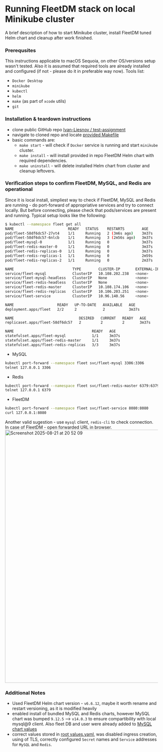 # Running FleetDM stack on local Minikube cluster

A brief description of how to start Minikube cluster, install FleetDM tuned Helm chart and cleanup after work finished.

### Prerequsites
This instructions applicable to macOS Sequoia, on other OS/versions setup wasn't tested. Also it is assumed that required tools are already installed and configured (if not - please do it in preferable way now). Tools list:
* `Docker Desktop`
* `minikube`
* `kubectl`
* `helm`
* `make` (as part of `xcode` utils)
* `git`

### Installation & teardown instructions
* clone public GitHub repo [Ivan-Liesnov / test-assignment](https://github.com/Ivan-Liesnov/test-assignment)
* navigate to cloned repo and locate [provided Makefile](/Makefile)
* basic commands are:
  - `make start` - will check if `Docker` service is running and start `minikube` cluster.
  - `make install` - will install provided in repo FleetDM Helm chart with required dependencies.
  - `make uninstall` - will delete installed Helm chart from cluster and cleanup leftovers. 

### Verification steps to confirm FleetDM, MySQL, and Redis are operational
Since it is local install, simpliest way to check if FleetDM, MySQL and Redis are running - do port-forward of appropriative services and try to connect locally.
But before connecting, please check that pods/services are present and running. Typical setup looks like the following:
```bash
$ kubectl --namespace fleet get all
NAME                         READY   STATUS    RESTARTS        AGE
pod/fleet-58df6dc57-27vt4    1/1     Running   2 (3m6s ago)    3m37s
pod/fleet-58df6dc57-6nlcb    1/1     Running   3 (2m56s ago)   3m37s
pod/fleet-mysql-0            1/1     Running   0               3m37s
pod/fleet-redis-master-0     1/1     Running   0               3m37s
pod/fleet-redis-replicas-0   1/1     Running   0               3m37s
pod/fleet-redis-replicas-1   1/1     Running   0               2m59s
pod/fleet-redis-replicas-2   1/1     Running   0               2m37s

NAME                           TYPE        CLUSTER-IP       EXTERNAL-IP   PORT(S)    AGE
service/fleet-mysql            ClusterIP   10.108.202.238   <none>        3306/TCP   3m37s
service/fleet-mysql-headless   ClusterIP   None             <none>        3306/TCP   3m37s
service/fleet-redis-headless   ClusterIP   None             <none>        6379/TCP   3m37s
service/fleet-redis-master     ClusterIP   10.108.174.106   <none>        6379/TCP   3m37s
service/fleet-redis-replicas   ClusterIP   10.106.203.251   <none>        6379/TCP   3m37s
service/fleet-service          ClusterIP   10.96.140.56     <none>        8080/TCP   3m37s

NAME                    READY   UP-TO-DATE   AVAILABLE   AGE
deployment.apps/fleet   2/2     2            2           3m37s

NAME                              DESIRED   CURRENT   READY   AGE
replicaset.apps/fleet-58df6dc57   2         2         2       3m37s

NAME                                    READY   AGE
statefulset.apps/fleet-mysql            1/1     3m37s
statefulset.apps/fleet-redis-master     1/1     3m37s
statefulset.apps/fleet-redis-replicas   3/3     3m37s
```
* MySQL
```bash
kubectl port-forward --namespace fleet svc/fleet-mysql 3306:3306
telnet 127.0.0.1 3306
```
* Redis
```bash
kubectl port-forward --namespace fleet svc/fleet-redis-master 6379:6379
telnet 127.0.0.1 6379
```
* FleetDM
```bash
kubectl port-forward --namespace fleet svc/fleet-service 8080:8080
curl 127.0.0.1:8080
```
Another valid sugestion - use `mysql` client, `redis-cli` to check connection. In case of FleetDM - open forwarded URL in browser.
<img width="1512" height="835" alt="Screenshot 2025-08-21 at 20 52 09" src="https://github.com/user-attachments/assets/d87aa9da-4a30-4d65-82c4-e02bcfbb315e" />

### Additional Notes
* Used FleetDM Helm chart version - `v6.6.12`, maybe it worth rename and restart versioning, as it is modified heavily
* enabled install of bundled MySQL and Redis charts, however MySQL chart was bumped `9.12.5` --> `v14.0.3` to ensure compartibility with local mysql@9 client. Also fleet DB and user were already added to [MySQL chart values](fleet/charts/mysql/values.yaml)
* correct values stored in [root values.yaml](/values.yaml), was disabled ingress creation, using of TLS, correctly configured `Secret` names and `Service` addresses for `MySQL` and `Redis`.
